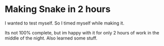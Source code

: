 # Making Snake in 2 hours
 
I wanted to test myself. So I timed myself while making it.

Its not 100% complete, but im happy with it for only 2 hours of work in the middle of the night.
Also learned some stuff. 
